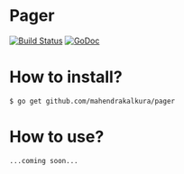Pager
=====

[![Build Status](https://travis-ci.org/gorilla/sessions.png?branch=master)](https://travis-ci.org/gorilla/sessions) [![GoDoc](https://godoc.org/github.com/mahendrakalkura/pager?status.svg)](https://godoc.org/github.com/mahendrakalkura/pager)

# How to install?

```
$ go get github.com/mahendrakalkura/pager
```

# How to use?

```
...coming soon...
```
